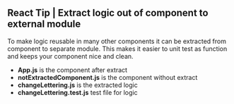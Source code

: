 ## React Tip | Extract logic out of component to external module

To make logic reusable in many other components it can be extracted from component to separate module. This makes it easier to unit test as function and keeps your component nice and clean.

* **App.js** is the component after extract
* **notExtractedComponent.js** is the component without extract
* **changeLettering.js** is the extracted logic
* **changeLettering.test.js** test file for logic
